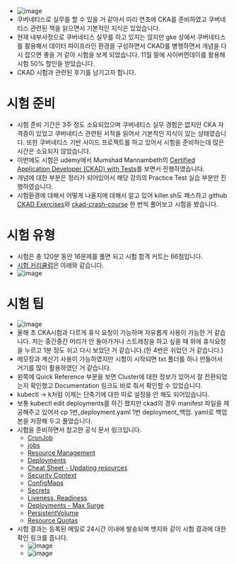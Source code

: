 - ![image](https://github.com/mjs1995/Certified-Kubernetes-Administrator/assets/47103479/5be3e9f1-2d3d-428b-b4b7-87e81651711b)
- 쿠버네티스로 실무를 할 수 있을 거 같아서 미리 연초에 CKA를 준비하였고 쿠버네티스 관련된 책을 읽으면서 기본적인 지식은 있었습니다.
- 현재 내부사정으로 쿠버네티스 실무를 하고 있지는 않지만 gke 상에서 쿠버네티스를 활용해서 데이터 파이프라인 환경을 구성하면서 CKAD를 병행하면서 개념을 다시 잡으면 좋을 거 같아 시험을 보게 되었습니다. 11월 말에 사이버먼데이를 활용해 시험 50% 할인을 받았습니다.
- CKAD 시험과 관련된 후기를 남기고자 합니다.

# 시험 준비
- 시험 준비 기간은 3주 정도 소요되었으며 쿠버네티스 실무 경험은 없지만 CKA 자격증이 있었고 쿠버네티스 관련된 서적을 읽어서 기본적인 지식이 있는 상태였습니다. 또한 쿠버네티스 기반 사이드 프로젝트를 하고 있어서 시험을 준비하는데 많은 시간은 소요되지 않았습니다.
- 이번에도 시험은 udemy에서 Mumshad Mannambeth의 [Certified Application Developer (CKAD) with Tests](https://www.udemy.com/course/certified-kubernetes-application-developer/)를 보면서 진행하였습니다. 
- 개념에 대한 부분은 정리가 되어있어서 해당 강의의 Practice Test 실습 부분만 진행하였습니다.
- 시험환경에 대해서 어떻게 나올지에 대해서 알고 있어 killer.sh도 패스하고 github [CKAD Exercises](https://github.com/dgkanatsios/CKAD-exercises?tab=readme-ov-file)와 [ckad-crash-course](https://github.com/bmuschko/ckad-crash-course) 한 번씩 풀어보고 시험을 봤습니다.

# 시험 유형 
- 시험은 총 120분 동안 16문제를 풀면 되고 시험 합격 커트는 66점입니다. 
- [시험 커리큘럼](https://www.cncf.io/training/certification/ckad/)은 아래와 같습니다.
- ![image](https://github.com/mjs1995/Certified-Kubernetes-Administrator/assets/47103479/fb175c9b-fb7b-4c61-aa88-a861a407f441)

# 시험 팁 
- ![image](https://github.com/mjs1995/Certified-Kubernetes-Administrator/assets/47103479/878e7f3b-41d1-40a6-9359-91f4583c4161)
- 올해 초 CKA시험과 다르게 휴식 요청이 가능하며 자유롭게 사용이 가능한 거 같습니다. 저는 중간중간 머리가 안 돌아가거나 스트레칭을 하고 싶을 때 위에 휴식요청을 누르고 1분 정도 쉬고 다시 보았던 거 같습니다.(한 4번은 쉬었던 거 같습니다.)
- 메모장과 계산기 사용이 가능하였지만 시험이 시작되면 txt 폴더를 하나 만들어서 거기를 많이 활용하였던 거 같습니다.
- 왼쪽에 Quick Reference 부분을 보면 Cluster에 대한 정보가 있어서 잘 전환되었는지 확인했고 Documentation 링크도 바로 줘서 확인할 수 있었습니다.
- kubectl -> k처럼 이제는 단축기에 대한 따로 설정을 안 해도 되어있습니다.
- 보통 kubectl edit deployments를 하긴 했지만 ckad의 경우 manifest 파일을 제공해주고 있어서 cp 1번_deployment.yaml 1번 deployment_백업. yaml로 백업본을 저장해 두고 풀었습니다.
- 시험을 준비하면서 참고한 공식 문서 링크입니다.
  - [CronJob](https://kubernetes.io/docs/concepts/workloads/controllers/cron-jobs/#example)
  - [jobs](https://kubernetes.io/docs/concepts/workloads/controllers/job/#running-an-example-job)
  - [Resource Management](https://kubernetes.io/docs/concepts/configuration/manage-resources-containers/#example-1)
  - [Deployments](https://kubernetes.io/docs/concepts/workloads/controllers/deployment/#creating-a-deployment)
  - [Cheat Sheet - Updating resources](https://kubernetes.io/docs/reference/kubectl/quick-reference/#updating-resources)
  - [Security Context](https://kubernetes.io/docs/tasks/configure-pod-container/security-context/#set-the-security-context-for-a-pod)
  - [ConfigMaps](https://kubernetes.io/docs/concepts/configuration/configmap/#using-configmaps)
  - [Secrets](https://kubernetes.io/docs/concepts/configuration/secret/#restriction-secret-must-exist)
  - [Liveness, Readiness](https://kubernetes.io/docs/tasks/configure-pod-container/configure-liveness-readiness-startup-probes/#define-a-liveness-http-request)
  - [Deployments - Max Surge](https://kubernetes.io/docs/concepts/workloads/controllers/deployment/#max-surge)
  - [PersistentVolume](https://kubernetes.io/docs/tasks/configure-pod-container/configure-persistent-volume-storage/#create-a-persistentvolume)
  - [Resource Quotas](https://kubernetes.io/docs/concepts/policy/resource-quotas/#resource-quota-per-priorityclass)
 - 시험 결과는 등록된 메일로 24시간 이내에 발송되며 뱃지와 같이 시험 결과에 대한 확인 링크를 줍니다.
   - ![image](https://github.com/mjs1995/Certified-Kubernetes-Administrator/assets/47103479/747007ed-3650-4829-b715-d07017b537b4)
   - ![image](https://github.com/mjs1995/Certified-Kubernetes-Administrator/assets/47103479/0867a8c8-d5d4-47f4-a3b3-010eb964c428)
